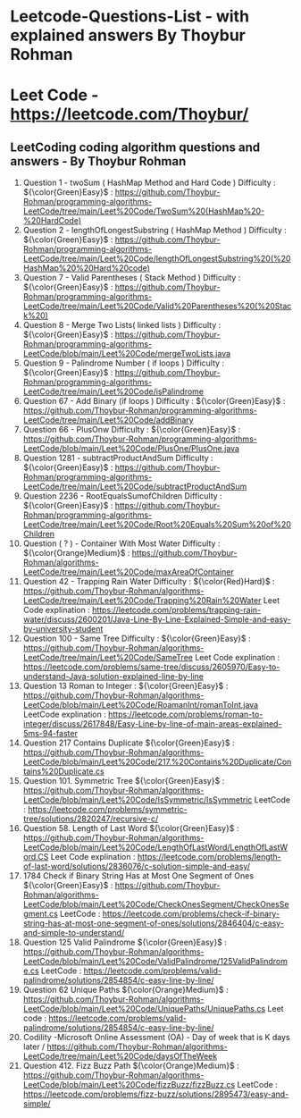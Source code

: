 # Leetcode-Questions-List - with explained answers By Thoybur Rohman
# Leet Code - https://leetcode.com/Thoybur/
## LeetCoding coding algorithm questions and answers - By Thoybur Rohman


1) Question 1 - twoSum ( HashMap Method and Hard Code  ) Difficulty : ${\color{Green}Easy}$ : https://github.com/Thoybur-Rohman/programming-algorithms-LeetCode/tree/main/Leet%20Code/TwoSum%20(HashMap%20-%20HardCode)
2) Question 2 - lengthOfLongestSubstring ( HashMap Method ) Difficulty : ${\color{Green}Easy}$ : https://github.com/Thoybur-Rohman/programming-algorithms-LeetCode/tree/main/Leet%20Code/lengthOfLongestSubstring%20(%20HashMap%20%20Hard%20code)
3) Question 7 - Valid Parentheses ( Stack Method ) Difficulty : ${\color{Green}Easy}$ : https://github.com/Thoybur-Rohman/programming-algorithms-LeetCode/tree/main/Leet%20Code/Valid%20Parentheses%20(%20Stack%20)
4) Question 8 - Merge Two Lists( linked lists ) Difficulty : ${\color{Green}Easy}$ :  https://github.com/Thoybur-Rohman/programming-algorithms-LeetCode/blob/main/Leet%20Code/mergeTwoLists.java
5) Question 9 - Palindrome Number ( if loops ) Difficulty : ${\color{Green}Easy}$ : https://github.com/Thoybur-Rohman/programming-algorithms-LeetCode/tree/main/Leet%20Code/isPalindrome
6) Question 67 - Add Binary (if loops ) Difficulty : ${\color{Green}Easy}$  : https://github.com/Thoybur-Rohman/programming-algorithms-LeetCode/tree/main/Leet%20Code/addBinary
7) Question 66 - PlusOnw Difficulty : ${\color{Green}Easy}$ : https://github.com/Thoybur-Rohman/programming-algorithms-LeetCode/blob/main/Leet%20Code/PlusOne/PlusOne.java
8) Question 1281 - subtractProductAndSum Difficulty : ${\color{Green}Easy}$ : https://github.com/Thoybur-Rohman/programming-algorithms-LeetCode/tree/main/Leet%20Code/subtractProductAndSum 
9) Question 2236 - RootEqualsSumofChildren Difficulty : ${\color{Green}Easy}$ : https://github.com/Thoybur-Rohman/programming-algorithms-LeetCode/tree/main/Leet%20Code/Root%20Equals%20Sum%20of%20Children
10) Question ( ? ) - Container With Most Water Difficulty	: ${\color{Orange}Medium}$ : https://github.com/Thoybur-Rohman/algorithms-LeetCode/tree/main/Leet%20Code/maxAreaOfContainer
11) Question 42 - Trapping Rain Water Difficulty	: ${\color{Red}Hard}$ : https://github.com/Thoybur-Rohman/algorithms-LeetCode/tree/main/Leet%20Code/Trapping%20Rain%20Water
Leet Code explination : https://leetcode.com/problems/trapping-rain-water/discuss/2600201/Java-Line-By-Line-Explained-Simple-and-easy-by-university-student 
12) Question 100 - Same Tree Difficulty	: ${\color{Green}Easy}$ : https://github.com/Thoybur-Rohman/algorithms-LeetCode/tree/main/Leet%20Code/SameTree
Leet Code explination : https://leetcode.com/problems/same-tree/discuss/2605970/Easy-to-understand-Java-solution-explained-line-by-line
13) Question 13 Roman to Integer : ${\color{Green}Easy}$ : https://github.com/Thoybur-Rohman/algorithms-LeetCode/blob/main/Leet%20Code/RoamanInt/romanToInt.java
LeetCode explination : https://leetcode.com/problems/roman-to-integer/discuss/2617848/Easy-Line-by-line-of-main-areas-explained-5ms-94-faster
14) Question 217 Contains Duplicate  ${\color{Green}Easy}$ : https://github.com/Thoybur-Rohman/algorithms-LeetCode/blob/main/Leet%20Code/217.%20Contains%20Duplicate/Contains%20Duplicate.cs
15) Question 101. Symmetric Tree  ${\color{Green}Easy}$ : https://github.com/Thoybur-Rohman/algorithms-LeetCode/blob/main/Leet%20Code/IsSymmetric/IsSymmetric LeetCode : https://leetcode.com/problems/symmetric-tree/solutions/2820247/recursive-c/
16) Question 58. Length of Last Word ${\color{Green}Easy}$ : https://github.com/Thoybur-Rohman/algorithms-LeetCode/blob/main/Leet%20Code/LengthOfLastWord/LengthOfLastWord.CS Leet Code explination : https://leetcode.com/problems/length-of-last-word/solutions/2836076/c-solution-simple-and-easy/
17) 1784 Check if Binary String Has at Most One Segment of Ones ${\color{Green}Easy}$ : https://github.com/Thoybur-Rohman/algorithms-LeetCode/blob/main/Leet%20Code/CheckOnesSegment/CheckOnesSegment.cs LeetCode : https://leetcode.com/problems/check-if-binary-string-has-at-most-one-segment-of-ones/solutions/2846404/c-easy-and-simple-to-understand/
18) Question 125  Valid Palindrome ${\color{Green}Easy}$ : https://github.com/Thoybur-Rohman/algorithms-LeetCode/blob/main/Leet%20Code/ValidPalindrome/125ValidPalindrome.cs LeetCode : https://leetcode.com/problems/valid-palindrome/solutions/2854854/c-easy-line-by-line/
19) Question 62 Unique Paths ${\color{Orange}Medium}$ : https://github.com/Thoybur-Rohman/algorithms-LeetCode/blob/main/Leet%20Code/UniquePaths/UniquePaths.cs Leet code : https://leetcode.com/problems/valid-palindrome/solutions/2854854/c-easy-line-by-line/
20) Codility -Microsoft Online Assessment (OA) - Day of week that is K days later / https://github.com/Thoybur-Rohman/algorithms-LeetCode/tree/main/Leet%20Code/daysOfTheWeek
21) Question 412. Fizz Buzz Path ${\color{Orange}Medium}$ : https://github.com/Thoybur-Rohman/algorithms-LeetCode/blob/main/Leet%20Code/fizzBuzz/fizzBuzz.cs LeetCode : https://leetcode.com/problems/fizz-buzz/solutions/2895473/easy-and-simple/
